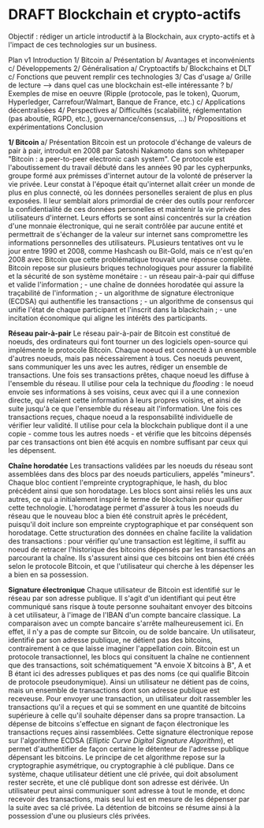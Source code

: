 # DRAFT Blockchain et crypto-actifs
Objectif : rédiger un article introductif à la Blockchain, aux crypto-actifs et à l'impact de ces technologies sur un business.

Plan v1
  Introduction
  1/ Bitcoin
    a/ Présentation
    b/ Avantages et inconvénients
    c/ Développements
  2/ Généralisation
    a/ Cryptoactifs
    b/ Blockchains et DLT
    c/ Fonctions que peuvent remplir ces technologies
  3/ Cas d'usage
    a/ Grille de lecture --> dans quel cas une blockchain est-elle intéressante ?
    b/ Exemples de mise en oeuvre (Ripple (protocole, pas le token), Quorum, Hyperledger, Carrefour/Walmart, Banque de France, etc.)
    c/ Applications décentralisées
  4/ Perspectives
    a/ Difficultés (scalabilité, réglementation (pas aboutie, RGPD, etc.), gouvernance/consensus, ...)
    b/ Propositions et expérimentations
  Conclusion

  **1/ Bitcoin**
    a/ Présentation
    Bitcoin est un protocole d'échange de valeurs de pair à pair, introduit en 2008 par Satoshi Nakamoto dans son whitepaper "Bitcoin : a peer-to-peer electronic cash system". Ce protocole est l'aboutissement du travail débuté dans les années 90 par les cypherpunks, groupe formé aux prémisses d'internet autour de la volonté de préserver la vie privée. Leur constat à l'époque était qu'internet allait  créer un monde de plus en plus connecté, où les données personelles seraient de plus en plus exposées. Il leur semblait alors primordial de créer des outils pour renforcer la confidentialité de ces données personelles et maintenir la vie privée des utilisateurs d'internet. Leurs efforts se sont ainsi concentrés sur la création d'une monnaie électronique, qui ne serait contrôlée par aucune entité et permettrait de s'échanger de la valeur sur internet sans compromettre les informations personnelles des utilisateurs. PLusieurs tentatives ont vu le jour entre 1990 et 2008, comme Hashcash ou Bit-Gold, mais ce n'est qu'en 2008 avec Bitcoin que cette problématique trouvait une réponse complète.
    Bitcoin repose sur plusieurs briques technologiques pour assurer la fiabilité et la sécurité de son système monétaire :
      - un réseau pair-à-pair qui diffuse et valide l'information ;
      - une chaîne de données horodatée qui assure la traçabilité de l'information ;
      - un algorithme de signature électronique (ECDSA) qui authentifie les transactions ;
      - un algorithme de consensus qui unifie l'état de chaque participant et l'inscrit dans la blackchain ;
      - une incitation économique qui aligne les intérêts des participants.

   **Réseau pair-à-pair**
      Le réseau pair-à-pair de Bitcoin est constitué de noeuds, des ordinateurs qui font tourner un des logiciels open-source qui implémente le protocole Bitcoin. Chaque noeud est connecté à un ensemble d'autres noeuds, mais pas nécessairement à tous. Ces noeuds peuvent, sans communiquer les uns avec les autres, rédiger un ensemble de transactions. Une fois ses transactions prêtes, chaque noeud les diffuse à l'ensemble du réseau. Il utilise pour cela la technique du *flooding* : le noeud envoie ses informations à ses voisins, ceux avec qui il a une connexion directe, qui relaient cette information à leurs propres voisins, et ainsi de suite jusqu'à ce que l'ensemble du réseau ait l'information.
      Une fois ces transactions reçues, chaque noeud a la responsabilité individuelle de vérifier leur validité. Il utilise pour cela la blockchain publique dont il a une copie - comme tous les autres noeds - et vérifie que les bitcoins dépensés par ces transactions ont bien été acquis en nombre suffisant par ceux qui les dépensent.

   **Chaîne horodatée**
      Les transactions validées par les noeuds du réseau sont assemblées dans des blocs par des noeuds particuliers, appelés "mineurs". Chaque bloc contient l'empreinte cryptographique, le hash, du bloc précédent ainsi que son horodatage. Les blocs sont ainsi reliés les uns aux autres, ce qui a initialement inspiré le terme de blockchain pour qualifier cette technologie. L'horodatage permet d'assurer à tous les noeuds du réseau que le nouveau bloc a bien été construit après le précédent, puisqu'il doit inclure son empreinte cryptographique et par conséquent son horodatage.
      Cette structuration des données en chaîne facilite la validation des transactions : pour vérifier qu'une transaction est légitime, il suffit au noeud de retracer l'historique des bitcoins dépensés par les transactions an parcourant la chaîne. Ils s'assurent ainsi que ces bitcoins ont bien été créés selon le protocole Bitcoin, et que l'utilisateur qui cherche à les dépenser les a bien en sa possession.

   **Signature électronique**
      Chaque utilisateur de Bitcoin est identifié sur le réseau par son adresse publique. Il s'agit d'un identifiant qui peut être communiqué sans risque à toute personne souhaitant envoyer des bitcoins à cet utilisateur, à l'image de l'IBAN d'un compte bancaire classique. La comparaison avec un compte bancaire s'arrête malheureusement ici. En effet, il n'y a pas de compte sur Bitcoin, ou de solde bancaire. Un utilisateur, identifié par son adresse publique, ne détient pas des bitcoins, contrairement à ce que laisse imaginer l'appellation *coin*.
      Bitcoin est un protocole transactionnel, les blocs qui consituent la chaîne ne contiennent que des transactions, soit schématiquement "A envoie X bitcoins à B", A et B étant ici des adresses publiques et pas des noms (ce qui qualifie Bitcoin de protocole pseudonymique). Ainsi un utilisateur ne détient pas de coins, mais un ensemble de transactions dont son adresse publique est receveuse. Pour envoyer une transaction, un utilisateur doit rassembler les transactions qu'il a reçues et qui se somment en une quantité de bitcoins supérieure à celle qu'il souhaite dépenser dans sa propre transaction. La dépense de bitcoins s'effectue en signant de façon électronique les transactions reçues ainsi rassemblées.
      Cette signature électronique repose sur l'algorithme ECDSA (*Elliptic Curve Digital Signature Algorithm*), et permet d'authentifier de façon certaine le détenteur de l'adresse publique dépensant les bitcoins. Le principe de cet algorithme repose sur la cryptographie asymétrique, ou cryptographie à clé publique. Dans ce système, chaque utilisateur détient une clé privée, qui doit absolument rester secrète, et une clé publique dont son adresse est dérivée. Un utilisateur peut ainsi communiquer sont adresse à tout le monde, et donc recevoir des transactions, mais seul lui est en mesure de les dépenser par la suite avec sa clé privée.
      La détention de bitcoins se résume ainsi à la possession d'une ou plusieurs clés privées.
